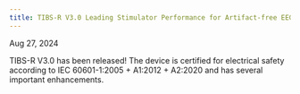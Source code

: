 ```yaml
---
title: TIBS-R V3.0 Leading Stimulator Performance for Artifact-free EEG and Closed-Loop Protocols
---
```


Aug 27, 2024

TIBS-R V3.0 has been released! The device is certified for electrical safety according to IEC 60601-1:2005 + A1:2012 + A2:2020 and has several important enhancements.

